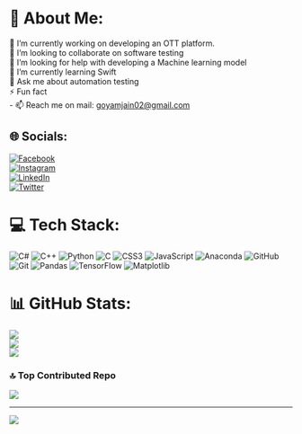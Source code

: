 # 💫 About Me:
🔭 I’m currently working on developing an OTT platform.<br>👯 I’m looking to collaborate on software testing<br>🤝 I’m looking for help with developing a Machine learning model<br>🌱 I’m currently learning Swift<br>💬 Ask me about automation testing<br>⚡ Fun fact<br>- 📫 Reach me on mail: goyamjain02@gmail.com



## 🌐 Socials:
[![Facebook](https://img.shields.io/badge/Facebook-%231877F2.svg?logo=Facebook&logoColor=white)](https://facebook.com/goyam02)  
[![Instagram](https://img.shields.io/badge/Instagram-%23E4405F.svg?logo=Instagram&logoColor=white)](https://instagram.com/jgoyam02)  
[![LinkedIn](https://img.shields.io/badge/LinkedIn-%230077B5.svg?logo=LinkedIn&logoColor=white)](https://linkedin.com/in/goyam02)  
[![Twitter](https://img.shields.io/badge/Twitter-%231DA1F2.svg?logo=Twitter&logoColor=white)](https://twitter.com/goyamjain02)  
  


# 💻 Tech Stack:
![C#](https://img.shields.io/badge/c%23-%23239120.svg?style=for-the-badge&logo=csharp&logoColor=white) ![C++](https://img.shields.io/badge/c++-%2300599C.svg?style=for-the-badge&logo=c%2B%2B&logoColor=white) ![Python](https://img.shields.io/badge/python-3670A0?style=for-the-badge&logo=python&logoColor=ffdd54) ![C](https://img.shields.io/badge/c-%2300599C.svg?style=for-the-badge&logo=c&logoColor=white) ![CSS3](https://img.shields.io/badge/css3-%231572B6.svg?style=for-the-badge&logo=css3&logoColor=white) ![JavaScript](https://img.shields.io/badge/javascript-%23323330.svg?style=for-the-badge&logo=javascript&logoColor=%23F7DF1E)  ![Anaconda](https://img.shields.io/badge/Anaconda-%2344A833.svg?style=for-the-badge&logo=anaconda&logoColor=white) ![GitHub](https://img.shields.io/badge/github-%23121011.svg?style=for-the-badge&logo=github&logoColor=white) ![Git](https://img.shields.io/badge/git-%23F05033.svg?style=for-the-badge&logo=git&logoColor=white) ![Pandas](https://img.shields.io/badge/pandas-%23150458.svg?style=for-the-badge&logo=pandas&logoColor=white) ![TensorFlow](https://img.shields.io/badge/TensorFlow-%23FF6F00.svg?style=for-the-badge&logo=TensorFlow&logoColor=white) ![Matplotlib](https://img.shields.io/badge/Matplotlib-%23ffffff.svg?style=for-the-badge&logo=Matplotlib&logoColor=black)
# 📊 GitHub Stats:
![](https://github-readme-stats.vercel.app/api?username=Goyam02&theme=github_dark&hide_border=true&include_all_commits=true&count_private=true)<br/>
![](https://github-readme-streak-stats.herokuapp.com/?user=Goyam02&theme=github_dark&hide_border=true)<br/>
![](https://github-readme-stats.vercel.app/api/top-langs/?username=Goyam02&theme=github_dark&hide_border=true&include_all_commits=true&count_private=true&layout=compact)

### 🔝 Top Contributed Repo
![](https://github-contributor-stats.vercel.app/api?username=Goyam02&limit=5&theme=aura_dark&combine_all_yearly_contributions=true)

---
<a href="https://visitcount.itsvg.in">
  <img src="https://visitcount.itsvg.in/api?id=goyam02&label=Profile%20Views&color=12&icon=0&pretty=false" />
</a>
<!-- Proudly created with GPRM ( https://gprm.itsvg.in ) -->



<!---
Goyam02/Goyam02 is a ✨ special ✨ repository because its `README.md` (this file) appears on your GitHub profile.
You can click the Preview link to take a look at your changes.
--->
